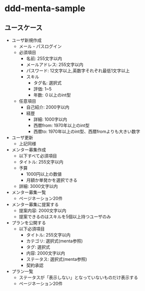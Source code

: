 # ddd-menta-sample

## ユースケース

- ユーザ新規作成
    - メール・パスログイン
    - 必須項目
        - 名前: 255文字以内
        - メールアドレス: 255文字以内
        - パスワード: 12文字以上,英数字それぞれ最低1文字以上
        - スキル
            - タグ名: 選択式
            - 評価: 1~5
            - 年数: ０以上のint型
    - 任意項目
        - 自己紹介: 2000字以内
        - 経歴
            - 詳細: 1000字以内
            - 西暦from: 1970年以上のint型
            - 西暦to: 1970年以上のint型、西暦fromよりも大きい数字
- ユーザ更新
    - 上記同様
- メンター募集作成
    - 以下すべて必須項目
    - タイトル: 255文字以内
    - 予算
        - 1000円以上の数値
        - 月額か単発かを選択できる
    - 詳細: 3000文字以内
- メンター募集一覧
    - ページネーション20件
- メンター募集に提案する
    - 提案内容: 2000文字以内
    - 提案できるのはスキルを5個以上持つユーザのみ
- プランを公開する
    - 以下必須項目
        - タイトル: 255文字以内
        - カテゴリ: 選択式(menta参照)
        - タグ: 選択式
        - 内容: 2000文字以内
        - ステータス: 選択式(menta参照)
        - 契約承認
- プラン一覧
    - ステータスが「表示しない」となっていないものだけ表示する
    - ページネーション20件
